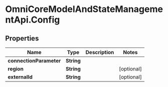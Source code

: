 # OmniCoreModelAndStateManagementApi.Config

## Properties

Name | Type | Description | Notes
------------ | ------------- | ------------- | -------------
**connectionParameter** | **String** |  | 
**region** | **String** |  | [optional] 
**externalId** | **String** |  | [optional] 


